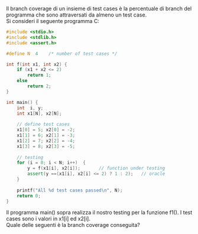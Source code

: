Il branch coverage di un insieme di test cases è la percentuale di branch del programma che sono attraversati da almeno un test case.    
Si consideri il seguente programma C:
```c++
#include <stdio.h>
#include <stdlib.h>
#include <assert.h>

#define N  4    /* number of test cases */

int f(int x1, int x2) {
    if (x1 + x2 <= 2)
        return 1;
    else
        return 2;
}

int main() {
    int  i, y;
    int x1[N], x2[N];
    
    // define test cases
    x1[0] = 5; x2[0] = -2;
    x1[1] = 6; x2[1] = -3;
    x1[2] = 7; x2[2] = -4;
    x1[3] = 8; x2[3] = -5;
    
    // testing
    for (i = 0; i < N; i++)  {
        y = f(x1[i], x2[i]);       // function under testing
        assert(y ==(x1[i], x2[i] <= 2) ? 1 : 2);   // oracle
    }
    
    printf("All %d test cases passed\n", N);
    return 0;
}
```
Il programma main() sopra realizza il nostro testing per la funzione f1(). I test cases sono i valori in x1[i] ed x2[i].    
Quale delle seguenti è la branch coverage conseguita?